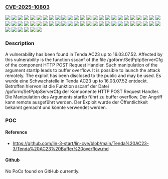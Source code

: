 ### [CVE-2025-10803](https://cve.mitre.org/cgi-bin/cvename.cgi?name=CVE-2025-10803)
![](https://img.shields.io/static/v1?label=Product&message=AC23&color=blue)
![](https://img.shields.io/static/v1?label=Version&message=16.03.07.0%20&color=brightgreen)
![](https://img.shields.io/static/v1?label=Version&message=16.03.07.1%20&color=brightgreen)
![](https://img.shields.io/static/v1?label=Version&message=16.03.07.10%20&color=brightgreen)
![](https://img.shields.io/static/v1?label=Version&message=16.03.07.11%20&color=brightgreen)
![](https://img.shields.io/static/v1?label=Version&message=16.03.07.12%20&color=brightgreen)
![](https://img.shields.io/static/v1?label=Version&message=16.03.07.13%20&color=brightgreen)
![](https://img.shields.io/static/v1?label=Version&message=16.03.07.14%20&color=brightgreen)
![](https://img.shields.io/static/v1?label=Version&message=16.03.07.15%20&color=brightgreen)
![](https://img.shields.io/static/v1?label=Version&message=16.03.07.16%20&color=brightgreen)
![](https://img.shields.io/static/v1?label=Version&message=16.03.07.17%20&color=brightgreen)
![](https://img.shields.io/static/v1?label=Version&message=16.03.07.18%20&color=brightgreen)
![](https://img.shields.io/static/v1?label=Version&message=16.03.07.19%20&color=brightgreen)
![](https://img.shields.io/static/v1?label=Version&message=16.03.07.2%20&color=brightgreen)
![](https://img.shields.io/static/v1?label=Version&message=16.03.07.20%20&color=brightgreen)
![](https://img.shields.io/static/v1?label=Version&message=16.03.07.21%20&color=brightgreen)
![](https://img.shields.io/static/v1?label=Version&message=16.03.07.22%20&color=brightgreen)
![](https://img.shields.io/static/v1?label=Version&message=16.03.07.23%20&color=brightgreen)
![](https://img.shields.io/static/v1?label=Version&message=16.03.07.24%20&color=brightgreen)
![](https://img.shields.io/static/v1?label=Version&message=16.03.07.25%20&color=brightgreen)
![](https://img.shields.io/static/v1?label=Version&message=16.03.07.26%20&color=brightgreen)
![](https://img.shields.io/static/v1?label=Version&message=16.03.07.27%20&color=brightgreen)
![](https://img.shields.io/static/v1?label=Version&message=16.03.07.28%20&color=brightgreen)
![](https://img.shields.io/static/v1?label=Version&message=16.03.07.29%20&color=brightgreen)
![](https://img.shields.io/static/v1?label=Version&message=16.03.07.3%20&color=brightgreen)
![](https://img.shields.io/static/v1?label=Version&message=16.03.07.30%20&color=brightgreen)
![](https://img.shields.io/static/v1?label=Version&message=16.03.07.31%20&color=brightgreen)
![](https://img.shields.io/static/v1?label=Version&message=16.03.07.32%20&color=brightgreen)
![](https://img.shields.io/static/v1?label=Version&message=16.03.07.33%20&color=brightgreen)
![](https://img.shields.io/static/v1?label=Version&message=16.03.07.34%20&color=brightgreen)
![](https://img.shields.io/static/v1?label=Version&message=16.03.07.35%20&color=brightgreen)
![](https://img.shields.io/static/v1?label=Version&message=16.03.07.36%20&color=brightgreen)
![](https://img.shields.io/static/v1?label=Version&message=16.03.07.37%20&color=brightgreen)
![](https://img.shields.io/static/v1?label=Version&message=16.03.07.38%20&color=brightgreen)
![](https://img.shields.io/static/v1?label=Version&message=16.03.07.39%20&color=brightgreen)
![](https://img.shields.io/static/v1?label=Version&message=16.03.07.4%20&color=brightgreen)
![](https://img.shields.io/static/v1?label=Version&message=16.03.07.40%20&color=brightgreen)
![](https://img.shields.io/static/v1?label=Version&message=16.03.07.41%20&color=brightgreen)
![](https://img.shields.io/static/v1?label=Version&message=16.03.07.42%20&color=brightgreen)
![](https://img.shields.io/static/v1?label=Version&message=16.03.07.43%20&color=brightgreen)
![](https://img.shields.io/static/v1?label=Version&message=16.03.07.44%20&color=brightgreen)
![](https://img.shields.io/static/v1?label=Version&message=16.03.07.45%20&color=brightgreen)
![](https://img.shields.io/static/v1?label=Version&message=16.03.07.46%20&color=brightgreen)
![](https://img.shields.io/static/v1?label=Version&message=16.03.07.47%20&color=brightgreen)
![](https://img.shields.io/static/v1?label=Version&message=16.03.07.48%20&color=brightgreen)
![](https://img.shields.io/static/v1?label=Version&message=16.03.07.49%20&color=brightgreen)
![](https://img.shields.io/static/v1?label=Version&message=16.03.07.5%20&color=brightgreen)
![](https://img.shields.io/static/v1?label=Version&message=16.03.07.50%20&color=brightgreen)
![](https://img.shields.io/static/v1?label=Version&message=16.03.07.51%20&color=brightgreen)
![](https://img.shields.io/static/v1?label=Version&message=16.03.07.52%20&color=brightgreen)
![](https://img.shields.io/static/v1?label=Version&message=16.03.07.6%20&color=brightgreen)
![](https://img.shields.io/static/v1?label=Version&message=16.03.07.7%20&color=brightgreen)
![](https://img.shields.io/static/v1?label=Version&message=16.03.07.8%20&color=brightgreen)
![](https://img.shields.io/static/v1?label=Version&message=16.03.07.9%20&color=brightgreen)
![](https://img.shields.io/static/v1?label=Vulnerability&message=Buffer%20Overflow&color=brightgreen)
![](https://img.shields.io/static/v1?label=Vulnerability&message=Memory%20Corruption&color=brightgreen)

### Description

A vulnerability has been found in Tenda AC23 up to 16.03.07.52. Affected by this vulnerability is the function sscanf of the file /goform/SetPptpServerCfg of the component HTTP POST Request Handler. Such manipulation of the argument startIp leads to buffer overflow. It is possible to launch the attack remotely. The exploit has been disclosed to the public and may be used.
Es wurde eine Schwachstelle in Tenda AC23 up to 16.03.07.52 entdeckt. Betroffen hiervon ist die Funktion sscanf der Datei /goform/SetPptpServerCfg der Komponente HTTP POST Request Handler. Die Manipulation des Arguments startIp führt zu buffer overflow. Der Angriff kann remote ausgeführt werden. Der Exploit wurde der Öffentlichkeit bekannt gemacht und könnte verwendet werden.

### POC

#### Reference
- https://github.com/lin-3-start/lin-cve/blob/main/Tenda%20AC23-3/Tenda%20AC23%20Buffer%20overflow.md

#### Github
No PoCs found on GitHub currently.

